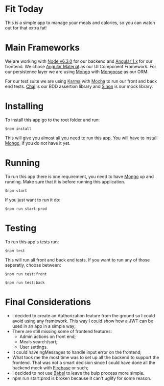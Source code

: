 # Fit Today

This is a simple app to manage your meals and calories, so you can watch out for that extra fat!

# Main Frameworks

We are working with [Node v6.3.0](https://nodejs.org/en/) for our backend and [Angular 1.x](https://angularjs.org/) for our frontend. We chose [Angular Material](https://material.angularjs.org/latest/) as our UI Component Framework. For our persistence layer we are using [Mongo](https://www.mongodb.com/) with [Mongoose](http://mongoosejs.com/) as our ORM.

For our test suite we are using [Karma](https://karma-runner.github.io/1.0/index.html) with [Mocha](https://mochajs.org/) to run our front and back end tests. [Chai](http://chaijs.com/) is our BDD assertion library and [Sinon](http://sinonjs.org/) is our mock library.

# Installing

To install this app go to the root folder and run:

    $npm install

This will give you almost all you need to run this app. You will have to install [Mongo](https://www.mongodb.com/), if you do not have it yet.

# Running

To run this app there is one requirement, you need to have [Mongo](https://www.mongodb.com/) up and running. Make sure that it is before running this application.

    $npm start

If you just want to run it do:

    $npm run start:prod

# Testing

To run this app's tests run:

    $npm test

This will run all front and back end tests. If you want to run any of those seperatly, choose between:

    $npm run test:front

    $npm run test:back

# Final Considerations

 * I decided to create an Authorization feature from the ground so I could avoid using any framework. This way I could show how a JWT can be used in an app in a simple way;
 * There are still missing some of frontend features:
   * Admin actions on front end;
   * Meals search/sort;
   * User settings.
 * It could have ngMessages to handle input error on the frontend;
 * What took me the most time was to set up all the backend to support the frontend. That was not a smart decision since I could have done all the backend mock with [Firebase](https://firebase.google.com/) or such;
 * I decided to not use [Babel](https://babeljs.io/) to leave the bulp process more simple.
 * npm run start:prod is broken because it can't uglify for some reason.